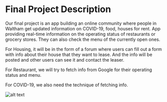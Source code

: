 # Final Project Description
Our final project is an app building an online community where people in Waltham get updated information on COVID-19, food, houses for rent. 
App providing real-time information on the operating status of restaurants or grocery stores. They can also check the menu of the currently open ones.

For Housing, it will be in the form of a forum where users can fill out a form with info about their house that they want to lease.
And the info will be posted and other users can see it and contact the leaser.

For Restaurant, we will try to fetch info from Google for their operating status and menu.

For COVID-19, we also need the technique of fetching info.

![alt text](https://github.com/kzsteph/COSI152_153/blob/Web.png?raw=true)
